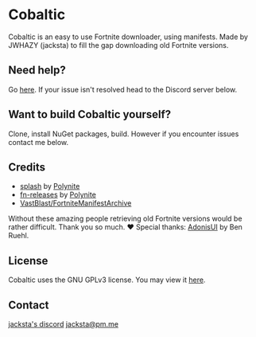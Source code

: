 # Cobaltic
Cobaltic is an easy to use Fortnite downloader, using manifests. Made by JWHAZY (jacksta) to fill the gap downloading old Fortnite versions.

## Need help?
Go [here](https://github.com/jackstadevelopment/cobaltic/blob/master/HELP.md). If your issue isn't resolved head to the Discord server below.

## Want to build Cobaltic yourself?
Clone, install NuGet packages, build. However if you encounter issues contact me below.

## Credits
* [splash](https://github.com/polynite/splash) by [Polynite](https://github.com/polynite)
* [fn-releases](https://github.com/polynite/fn-releases) by [Polynite](https://github.com/polynite)
* [VastBlast/FortniteManifestArchive](https://github.com/VastBlast/FortniteManifestArchive)

Without these amazing people retrieving old Fortnite versions would be rather difficult. Thank you so much. ❤️
Special thanks: [AdonisUI](https://benruehl.github.io/adonis-ui/) by Ben Ruehl.

## License
Cobaltic uses the GNU GPLv3 license. You may view it [here](https://github.com/jwhazy/cobaltic/blob/master/LICENSE).

## Contact
[jacksta's discord](https://discord.gg/jvaBE3vVBe)
jacksta@pm.me